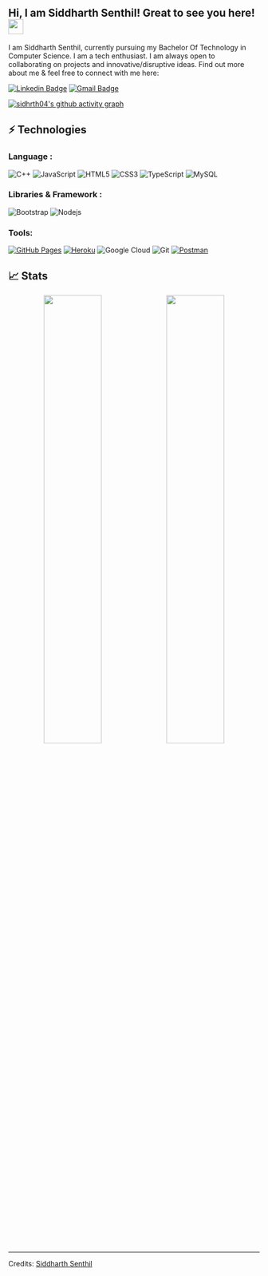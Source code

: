 ## Hi, I am Siddharth Senthil! Great to see you here! <img src="https://raw.githubusercontent.com/aemmadi/aemmadi/master/wave.gif" width="30px">

I am Siddharth Senthil, currently pursuing my Bachelor Of Technology in Computer Science. I am a tech enthusiast. I am always open to collaborating on projects and innovative/disruptive ideas. Find out more about me & feel free to connect with me here:

[![Linkedin Badge](https://img.shields.io/badge/-Siddharth-blue?style=flat-square&logo=Linkedin&logoColor=white&link=https://www.linkedin.com/in/sidhrth04/)](https://www.linkedin.com/in/sidhrth04/)
[![Gmail Badge](https://img.shields.io/badge/-senthilsiddharth2004@gmail.com-c14438?style=flat-square&logo=Gmail&logoColor=white&link=mailto:senthilsiddharth2004@gmail.com)](mailto:senthilsiddharth2004@gmail.com)

[![sidhrth04's github activity graph](https://activity-graph.herokuapp.com/graph?username=sidhrth04&theme=xcode)](https://git.io/sidhrth04)

## ⚡ Technologies

### Language :
![C++](https://img.shields.io/badge/-C++-00599C?style=flat-square&logo=c)
![JavaScript](https://img.shields.io/badge/-JavaScript-black?style=flat-square&logo=javascript)
![HTML5](https://img.shields.io/badge/-HTML5-E34F26?style=flat-square&logo=html5&logoColor=white)
![CSS3](https://img.shields.io/badge/-CSS3-1572B6?style=flat-square&logo=css3)
![TypeScript](https://img.shields.io/badge/-TypeScript-007ACC?style=flat-square&logo=typescript)
![MySQL](https://img.shields.io/badge/-MySQL-black?style=flat-square&logo=mysql)
### Libraries & Framework :

![Bootstrap](https://img.shields.io/badge/-Bootstrap-563D7C?style=flat-square&logo=bootstrap)
![Nodejs](https://img.shields.io/badge/-Nodejs-black?style=flat-square&logo=Node.js)

### Tools:

<a href="#"><img alt="GitHub Pages" src="https://img.shields.io/badge/GitHub%20Pages-%23327FC7.svg?logo=github&logoColor=white"></a> 
<a href="#"><img alt="Heroku" src="https://img.shields.io/badge/Heroku%20-%23430098.svg?logo=heroku&logoColor=white"></a>
![Google Cloud](https://img.shields.io/badge/Google%20Cloud-black?style=flat-square&logo=google-cloud)
![Git](https://img.shields.io/badge/-Git-black?style=flat-square&logo=git)
<a href="#"><img alt="Postman" src="https://img.shields.io/badge/Postman-FF6C37?logo=postman&logoColor=white"></a>

## 📈 Stats

<p align="center">

  <img width="48%" src="https://github-readme-stats.vercel.app/api?username=sidhrth04&show_icons=true&theme=tokyonight" />
  <img width="48%" src="https://github-readme-streak-stats.herokuapp.com/?user=sidhrth04&theme=tokyonight" />
</p>

<br>


-----
Credits: [Siddharth Senthil](https://github.com/sidhrth04)



